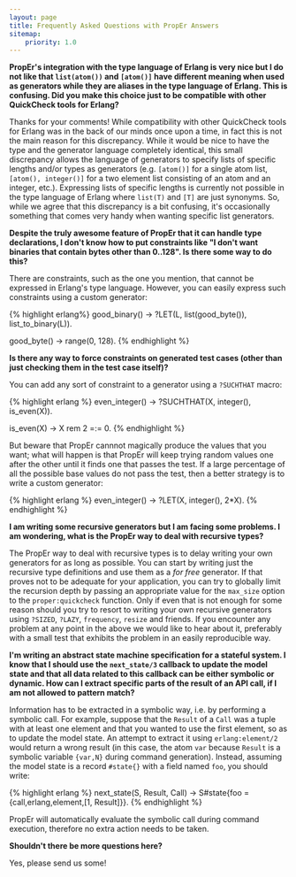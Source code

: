 ```yaml
---
layout: page
title: Frequently Asked Questions with PropEr Answers
sitemap:
    priority: 1.0
---
```


**PropEr's integration with the type language of Erlang is very nice
but I do not like that `list(atom())` and `[atom()]` have different
meaning when used as generators while they are aliases in the type
language of Erlang. This is confusing. Did you make this choice just
to be compatible with other QuickCheck tools for Erlang?**

Thanks for your comments! While compatibility with other QuickCheck
tools for Erlang was in the back of our minds once upon a time, in
fact this is not the main reason for this discrepancy. While it would
be nice to have the type and the generator language completely
identical, this small discrepancy allows the language of generators to
specify lists of specific lengths and/or types as generators (e.g.
`[atom()]` for a single atom list, `[atom(), integer()]` for a two
element list consisting of an atom and an integer, etc.). Expressing
lists of specific lengths is currently not possible in the type
language of Erlang where `list(T)` and `[T]` are just synonyms. So,
while we agree that this discrepancy is a bit confusing, it's occasionally
something that comes very handy when wanting specific list generators.

**Despite the truly awesome feature of PropEr that it can handle type
declarations, I don't know how to put constraints like "I don't want
binaries that contain bytes other than 0..128". Is there some way to
do this?**


There are constraints, such as the one you mention, that cannot be
expressed in Erlang's type language. However, you can easily express
such constraints using a custom generator:

{% highlight erlang%}
good_binary() ->
    ?LET(L, list(good_byte()), list_to_binary(L)).

good_byte() ->
    range(0, 128).
{% endhighlight %}


**Is there any way to force constraints on generated test cases (other than just checking them in the test case itself)?**

You can add any sort of constraint to a generator using a `?SUCHTHAT` macro:

{% highlight erlang %}
even_integer() ->
    ?SUCHTHAT(X, integer(), is_even(X)).

is_even(X) ->
    X rem 2 =:= 0.
{% endhighlight %}


But beware that PropEr cannnot magically produce the values that you want;
what will happen is that PropEr will keep trying random values one after the
other until it finds one that passes the test. If a large percentage of all
the possible base values do not pass the test, then a better strategy is to
write a custom generator:

{% highlight erlang %}
even_integer() ->
    ?LET(X, integer(), 2*X).
{% endhighlight %}

**I am writing some recursive generators but I am facing some problems. I am wondering, what is the PropEr way to deal with recursive types?**

The PropEr way to deal with recursive types is to delay writing your own generators for as long as possible. You can start by writing just the recursive type definitions and use them as a <i>for free</i> generator. If that proves not to be adequate for your application, you can try to globally limit the recursion depth by passing an appropriate value for the `max_size` option to the `proper:quickcheck` function. Only if even that is not enough for some reason should you try to resort to writing your own recursive generators using `?SIZED`, `?LAZY`, `frequency`, `resize` and friends. If you encounter any problem at any point in the above we would like to hear about it, preferably with a small test that exhibits the problem in an easily reproducible way.

**I'm writing an abstract state machine specification for a stateful system. I know that I should use the `next_state/3` callback to update the model state and that all data related to this callback can be either symbolic or dynamic. How can I extract specific parts of the result of an API call, if I am not allowed to pattern match?**

Information has to be extracted in a symbolic way, i.e. by performing a symbolic call. For example, suppose that the `Result` of a `Call` was a tuple with at least one element and that you wanted to use the first element, so as to update the model state. An attempt to extract it using `erlang:element/2` would return a wrong result (in this case, the atom `var` because `Result` is a symbolic variable `{var,N}` during command generation). Instead, assuming the model state is a record `#state{}` with a field named `foo`, you should write:

{% highlight erlang %}
next_state(S, Result, Call) ->
    S#state{foo = {call,erlang,element,[1, Result]}}.
{% endhighlight %}

PropEr will automatically evaluate the symbolic call during command execution, therefore no extra action needs to be taken.

**Shouldn't there be more questions here?**

Yes, please send us some!
